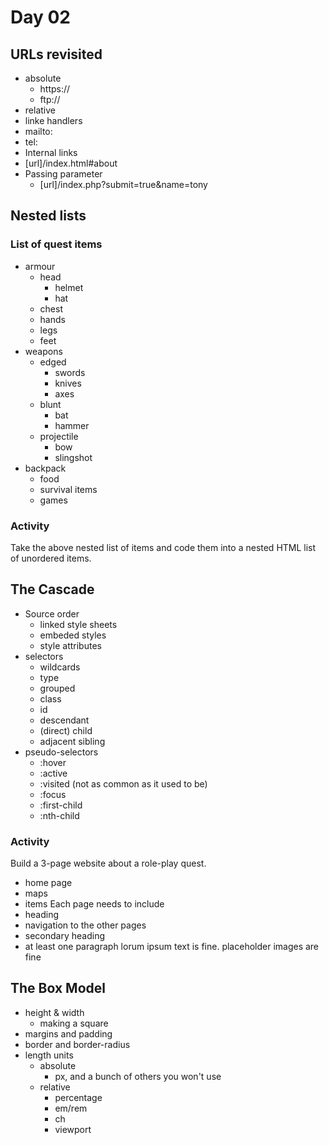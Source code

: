 # Day 02

## URLs revisited
- absolute
  - https://
  - ftp://
- relative
- linke handlers
 - mailto:
 - tel:
- Internal links
 - [url]/index.html#about
- Passing parameter
  - [url]/index.php?submit=true&name=tony

## Nested lists
### List of quest items
- armour
  - head
    - helmet
    - hat
  - chest
  - hands
  - legs
  - feet
- weapons
  - edged
    - swords
    - knives
    - axes
  - blunt
    - bat
    - hammer
  - projectile
    - bow
    - slingshot
- backpack
  - food
  - survival items
  - games

 ### Activity
 Take the above nested list of items and code them into a nested HTML list of unordered items.

 ## The Cascade
  - Source order
    - linked style sheets
    - embeded styles
    - style attributes
  - selectors
    - wildcards
    - type
    - grouped
    - class
    - id
    - descendant
    - (direct) child
    - adjacent sibling
  - pseudo-selectors
    - :hover
    - :active
    - :visited (not as common as it used to be)
    - :focus
    - :first-child
    - :nth-child

### Activity
Build a 3-page website about a role-play quest.
- home page
- maps
- items
Each page needs to include
- heading
- navigation to the other pages
- secondary heading
- at least one paragraph
lorum ipsum text is fine. placeholder images are fine

## The Box Model
- height & width
  - making a square
- margins and padding
- border and border-radius
- length units
  - absolute
    - px, and a bunch of others you won't use
  - relative
    - percentage
    - em/rem
    - ch
    - viewport
